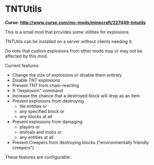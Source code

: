 # TNTUtils
**Curse: http://www.curse.com/mc-mods/minecraft/227449-tntutils**

This is a small mod that provides some utilities for explosions.

TNTUtils can be installed on a server without clients needing it.

Do note that custom explosions from other mods may or may not be affected by this mod.

Current features:
 - Change the size of explosions or disable them entirely
 - Disable TNT explosions
 - Prevent TNT from chain-reacting
 - A "/explosion" command
 - Increase the chance that a destroyed block will drop as an item
 - Prevent explosions from destroying
   - tile entities or
   - any specified block or
   - any blocks at all
 - Prevent explosions from damaging
   - players or
   - animals and mobs or
   - any entities at all
 - Prevent Creepers from destroying blocks ("environmentally friendly creepers")

These features are configurable.
